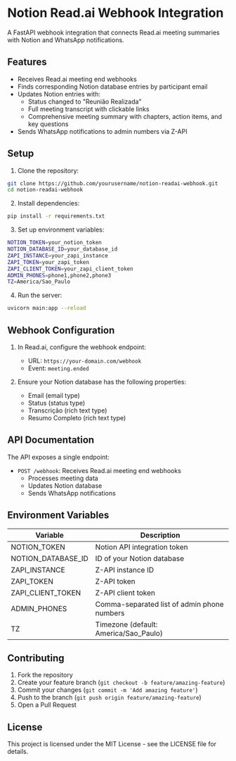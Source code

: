 # Notion Read.ai Webhook Integration

A FastAPI webhook integration that connects Read.ai meeting summaries with Notion and WhatsApp notifications.

## Features

- Receives Read.ai meeting end webhooks
- Finds corresponding Notion database entries by participant email
- Updates Notion entries with:
  - Status changed to "Reunião Realizada"
  - Full meeting transcript with clickable links
  - Comprehensive meeting summary with chapters, action items, and key questions
- Sends WhatsApp notifications to admin numbers via Z-API

## Setup

1. Clone the repository:
```bash
git clone https://github.com/yourusername/notion-readai-webhook.git
cd notion-readai-webhook
```

2. Install dependencies:
```bash
pip install -r requirements.txt
```

3. Set up environment variables:
```bash
NOTION_TOKEN=your_notion_token
NOTION_DATABASE_ID=your_database_id
ZAPI_INSTANCE=your_zapi_instance
ZAPI_TOKEN=your_zapi_token
ZAPI_CLIENT_TOKEN=your_zapi_client_token
ADMIN_PHONES=phone1,phone2,phone3
TZ=America/Sao_Paulo
```

4. Run the server:
```bash
uvicorn main:app --reload
```

## Webhook Configuration

1. In Read.ai, configure the webhook endpoint:
   - URL: `https://your-domain.com/webhook`
   - Event: `meeting.ended`

2. Ensure your Notion database has the following properties:
   - Email (email type)
   - Status (status type)
   - Transcrição (rich text type)
   - Resumo Completo (rich text type)

## API Documentation

The API exposes a single endpoint:

- `POST /webhook`: Receives Read.ai meeting end webhooks
  - Processes meeting data
  - Updates Notion database
  - Sends WhatsApp notifications

## Environment Variables

| Variable | Description |
|----------|-------------|
| NOTION_TOKEN | Notion API integration token |
| NOTION_DATABASE_ID | ID of your Notion database |
| ZAPI_INSTANCE | Z-API instance ID |
| ZAPI_TOKEN | Z-API token |
| ZAPI_CLIENT_TOKEN | Z-API client token |
| ADMIN_PHONES | Comma-separated list of admin phone numbers |
| TZ | Timezone (default: America/Sao_Paulo) |

## Contributing

1. Fork the repository
2. Create your feature branch (`git checkout -b feature/amazing-feature`)
3. Commit your changes (`git commit -m 'Add amazing feature'`)
4. Push to the branch (`git push origin feature/amazing-feature`)
5. Open a Pull Request

## License

This project is licensed under the MIT License - see the LICENSE file for details. 